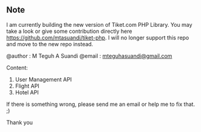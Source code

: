 ## Note
I am currently building the new version of Tiket.com PHP Library. You may take a look or give some contribution directly here https://github.com/mtasuandi/tiket-php. I will no longer support this repo and move to the new repo instead.

@author : M Teguh A Suandi
@email  : mteguhasuandi@gmail.com

Content:
1. User Management API
2. Flight API
3. Hotel API

If there is something wrong, please send me an email or help me to fix that. ;)

Thank you
